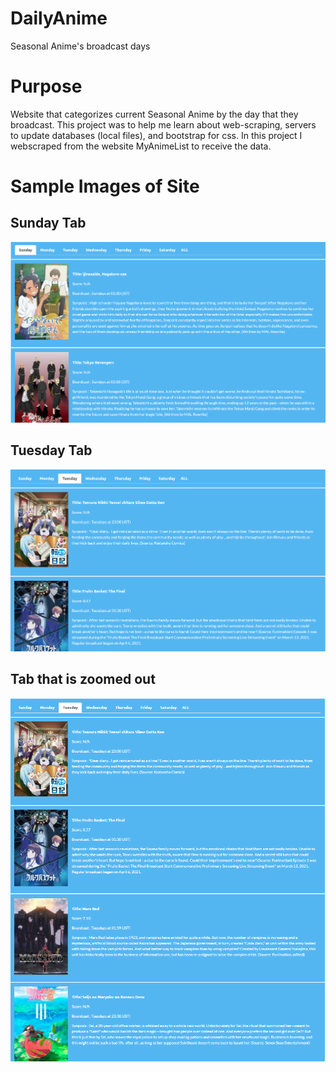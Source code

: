# DailyAnime
Seasonal Anime's broadcast days

# Purpose 

Website that categorizes current Seasonal Anime by the day that they broadcast. This project was to help me learn about web-scraping, servers to update databases (local files), and bootstrap for css. In this project I webscraped from the website MyAnimeList to receive the data.

# Sample Images of Site

## Sunday Tab

![sundayTab](./assets/sample_site1.PNG)

## Tuesday Tab

![tuesdayTab](./assets/sample_site2.PNG)

## Tab that is zoomed out

![tabZoomedOut](./assets/sample_site_zoomed_out1.PNG)

